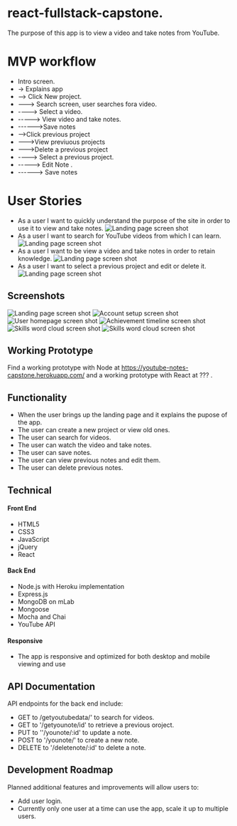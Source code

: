 # react-fullstack-capstone.
The purpose of this app is to view a video and take notes from YouTube.

# MVP workflow
* Intro screen.
* -> Explains app
* --> Click New project.
* ---> Search screen, user searches fora video.
* ----> Select a video.
* -----> View video and take notes.
* ------>Save notes
* -->Click previous project
* --->View previuous projects
* --->Delete a previous project
* ----> Select a previous project.
* -----> Edit Note .
* ------> Save notes


# User Stories
* As a user I want to quickly understand the purpose of the site in order to use it to view and take notes.
![Landing page screen shot](https://github.com/terrylthompsonintx/youtube-notes-full-stack-capstone/blob/master/github-images/home-page.png)
* As a user I want to search for YouTube videos from which I can learn.
![Landing page screen shot](https://github.com/terrylthompsonintx/youtube-notes-full-stack-capstone/blob/master/github-images/search-page.png)
* As a user I want to be view a video and take notes in order to retain knowledge.
![Landing page screen shot](https://github.com/terrylthompsonintx/youtube-notes-full-stack-capstone/blob/master/github-images/new-project-page.png)
* As a user I want to select a previous project and edit or delete it.
![Landing page screen shot](https://github.com/terrylthompsonintx/youtube-notes-full-stack-capstone/blob/master/github-images/previous-note-index-page.png)



## Screenshots
![Landing page screen shot](https://github.com/terrylthompsonintx/shopping-list-full-stack-capstone/blob/master/github-images/cap1.png)
![Account setup screen shot](https://github.com/terrylthompsonintx/shopping-list-full-stack-capstone/blob/master/github-images/cap2.png)
![User homepage screen shot](https://github.com/terrylthompsonintx/shopping-list-full-stack-capstone/blob/master/github-images/cap3.png)
![Achievement timeline screen shot](https://github.com/terrylthompsonintx/shopping-list-full-stack-capstone/blob/master/github-images/cap4.png)
![Skills word cloud screen shot](https://github.com/terrylthompsonintx/shopping-list-full-stack-capstone/blob/master/github-images/cap5.png)
![Skills word cloud screen shot](https://github.com/terrylthompsonintx/shopping-list-full-stack-capstone/blob/master/github-images/cap6.png)
## Working Prototype
Find a working prototype with Node at https://youtube-notes-capstone.herokuapp.com/ and a working prototype with React at ??? .

## Functionality
* When the user brings up the landing page and it explains the pupose of the app.
* The user can create a new project or view old ones.
* The user can search for videos.
* The user can watch the video and take notes.
* The user can save notes.
* The user can view previous notes and edit them.
* The user can delete previous notes.


## Technical

#### Front End
* HTML5
* CSS3
* JavaScript
* jQuery
* React

#### Back End
* Node.js with Heroku implementation
* Express.js
* MongoDB on mLab
* Mongoose
* Mocha and Chai
* YouTube API

#### Responsive

* The app is responsive and optimized for both desktop and mobile viewing and use


## API Documentation
API endpoints for the back end include:
* GET to /getyoutubedata/' to search for videos.
* GET to '/getyounote/id' to retrieve a previous oroject.
* PUT to ''/younote/:id' to update a note.
* POST to '/younote/' to create a new note.
* DELETE to '/deletenote/:id' to delete a note.

## Development Roadmap
Planned additional features and improvements will allow users to:
* Add user login.
* Currently only one user at a time can use the app, scale it up to multiple users.

